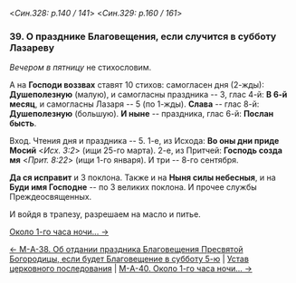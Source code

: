 
<*Син.328: p.140 / 141*>
<*Син.329: p.160 / 161*>

### 39. О празднике Благовещения, если случится в субботу Лазареву

*Вечером в пятницу* не стихословим.

А на **Господи воззвах** ставят 10 стихов: самогласен дня (2-жды): **Душеполезную** (малую),
и самогласны праздника -- 3, глас 4-й: **В 6-й месяц**, и самогласны Лазаря -- 5 (по 1-жды).
**Слава** -- глас 8-й: **Душеполезную** (большую).
**И ныне** -- праздника, глас 6-й: **Послан бысть**.

Вход. Чтения дня и праздника -- 5.
1-е, из Исхода: **Во оны дни приде Мосий** <*Исх. 3:2*> (ищи 25-го марта).
2-е, из Притчей: **Господь созда мя** <*Прит. 8:22*> (ищи 1-го января).
И три -- 8-го сентября.

**Да ся исправит** и 3 поклона. Также и на **Ныня силы небесныя**, и на **Буди имя Господне** -- 
по 3 великих поклона. И прочее службы Преждеосвященных. 

И войдя в трапезу, разрешаем на масло и питье.

[Около 1-го часа ночи... →](m_a_040.md)

[← М-A-38. Об отдании праздника Благовещения Пресвятой Богородицы, если будет Благовещение в субботу 5-ю](m_a_038.md)
| [Устав церковного последования](README.md)
| [М-A-40. Около 1-го часа ночи... →](m_a_040.md)
